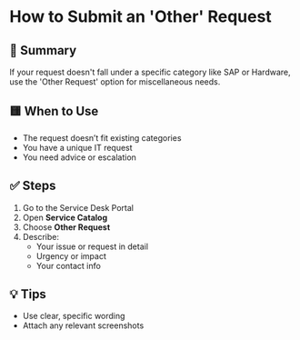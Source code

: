 # How to Submit an 'Other' Request

## 🧾 Summary
If your request doesn't fall under a specific category like SAP or Hardware, use the 'Other Request' option for miscellaneous needs.

## 🟨 When to Use
- The request doesn’t fit existing categories
- You have a unique IT request
- You need advice or escalation

## ✅ Steps
1. Go to the Service Desk Portal
2. Open **Service Catalog**
3. Choose **Other Request**
4. Describe:
   - Your issue or request in detail
   - Urgency or impact
   - Your contact info

## 💡 Tips
- Use clear, specific wording
- Attach any relevant screenshots
